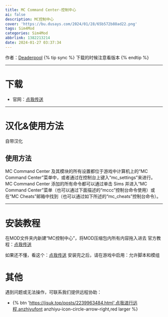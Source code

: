 ```yaml
---
title: MC Command Center-控制中心
ai: false
description: MC控制中心
cover: 'https://bu.dusays.com/2024/01/28/65b572b88ad22.png'
tags: Sim4Mod
categories: Sim4Mod
abbrlink: 1382213214
date: 2024-01-27 03:37:34
---
```


作者：[Deaderpool](https://www.patreon.com/mccc_deaderpool/membership)
{% tip sync %} 下载的时候注意看版本
{% endtip %}
***

# 下载

- 官网：[点我传送](https://deaderpool-mccc.com/downloads.html)

***
# 汉化&使用方法
自带汉化

## 使用方法
MC Command Center 及其模块的所有设置都位于游戏中计算机上的“MC Command Center”菜单中，或者通过在控制台上键入“mc_settings”来进行。 MC Command Center 添加的所有命令都可以通过单击 Sims 并进入“MC Command Center”菜单（也可以通过下面描述的“mccc”控制台命令使用）或在“MC Cheats”邮箱中找到（也可以通过如下所述的“mc_cheats”控制台命令）。
***

# 安装教程
在MOD文件夹内新建“MC控制中心”，将MOD压缩包内所有内容拖入进去
官方教程：[点我传送](https://deaderpool-mccc.com/installation.html)

如果还不懂，看这个：[点我传送](https://jisuk.top/posts/eeeda2be.html)
安装完之后，请在游戏中启用：允许脚本和模组


# 其他
遇到问题或无法操作，可联系我们提供远程协助：
- {% btn 'https://jisuk.top/posts/2239963484.html',点我进行远程,anzhiyufont anzhiyu-icon-circle-arrow-right,red larger %}
